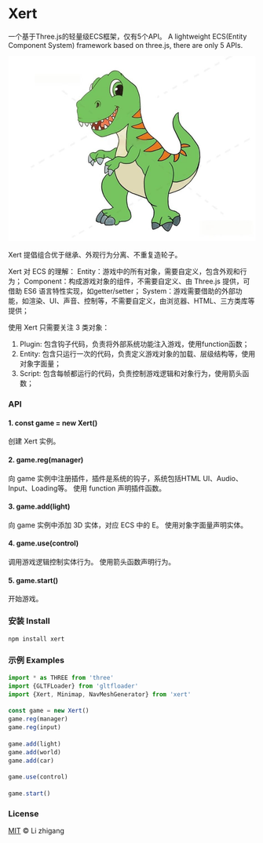 # Xert
一个基于Three.js的轻量级ECS框架，仅有5个API。
A lightweight ECS(Entity Component System) framework based on three.js, there are only 5 APIs.


![暴龙](https://github.com/imlzg/image/blob/75dfc9446da0c24e1348f096e212c34d3525c631/trex.jpg)


Xert 提倡组合优于继承、外观行为分离、不重复造轮子。


Xert 对 ECS 的理解：
Entity：游戏中的所有对象，需要自定义，包含外观和行为；
Component：构成游戏对象的组件，不需要自定义、由 Three.js 提供，可借助 ES6 语言特性实现，如getter/setter；
System：游戏需要借助的外部功能，如渲染、UI、声音、控制等，不需要自定义，由浏览器、HTML、三方类库等提供；


使用 Xert 只需要关注 3 类对象：
1. Plugin: 包含钩子代码，负责将外部系统功能注入游戏，使用function函数；
2. Entity: 包含只运行一次的代码，负责定义游戏对象的加载、层级结构等，使用对象字面量；
3. Script: 包含每帧都运行的代码，负责控制游戏逻辑和对象行为，使用箭头函数；



### API

#### 1. const game = new Xert()
创建 Xert 实例。

#### 2. game.reg(manager)
向 game 实例中注册插件，插件是系统的钩子，系统包括HTML UI、Audio、Input、Loading等。
使用 function 声明插件函数。

#### 3. game.add(light)
向 game 实例中添加 3D 实体，对应 ECS 中的 E。
使用对象字面量声明实体。

#### 4. game.use(control)
调用游戏逻辑控制实体行为。
使用箭头函数声明行为。

#### 5. game.start()
开始游戏。



### 安装 Install
```shell
npm install xert 
```


### 示例 Examples

```javascript
import * as THREE from 'three'
import {GLTFLoader} from 'gltfloader'
import {Xert, Minimap, NavMeshGenerator} from 'xert'

const game = new Xert()
game.reg(manager)
game.reg(input)

game.add(light)
game.add(world)
game.add(car)

game.use(control)

game.start()
```




### License
[MIT](LICENSE) © Li zhigang